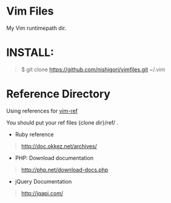 Vim Files
=========

My Vim runtimepath dir.

INSTALL:
========

> $ git clone https://github.com/nishigori/vimfiles.git ~/.vim

Reference Directory
===================

  Using references for [vim-ref](https://github.com/thinca/vim-ref.git)

  You should put your ref files {clone dir}/ref/ .

* Ruby reference

> http://doc.okkez.net/archives/

* PHP: Download documentation

> http://php.net/download-docs.php

* jQuery Documentation

> http://jqapi.com/

